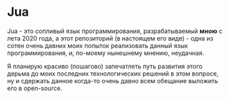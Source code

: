 # Jua

Jua - это сопливый язык программирования, разрабатываемый __мною__ с лета 2020 года, а этот репозиторий 
(в настоящем его виде) - одна из сотен очень давних моих попыток реализовать данный язык программирования, и, по-моему 
нынешнему мнению, неудачная.

Я планирую красиво (пошагово) запечатлеть путь развития этого дерьма до моих последних технологических решений в этом 
вопросе, ну и сдержать данное когда-то очень давно всем обещание выложить его в open-source.
